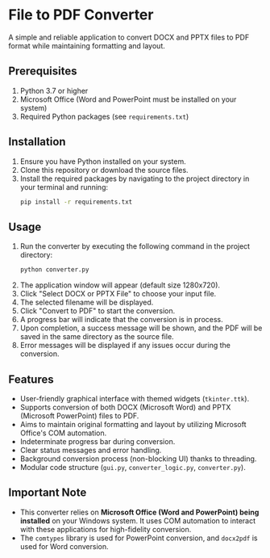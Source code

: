 # File to PDF Converter

A simple and reliable application to convert DOCX and PPTX files to PDF format while maintaining formatting and layout.

## Prerequisites

1. Python 3.7 or higher
2. Microsoft Office (Word and PowerPoint must be installed on your system)
3. Required Python packages (see `requirements.txt`)

## Installation

1. Ensure you have Python installed on your system.
2. Clone this repository or download the source files.
3. Install the required packages by navigating to the project directory in your terminal and running:
   ```bash
   pip install -r requirements.txt
   ```

## Usage

1. Run the converter by executing the following command in the project directory:
   ```bash
   python converter.py
   ```
2. The application window will appear (default size 1280x720).
3. Click "Select DOCX or PPTX File" to choose your input file.
4. The selected filename will be displayed.
5. Click "Convert to PDF" to start the conversion.
6. A progress bar will indicate that the conversion is in process.
7. Upon completion, a success message will be shown, and the PDF will be saved in the same directory as the source file.
8. Error messages will be displayed if any issues occur during the conversion.

## Features

- User-friendly graphical interface with themed widgets (`tkinter.ttk`).
- Supports conversion of both DOCX (Microsoft Word) and PPTX (Microsoft PowerPoint) files to PDF.
- Aims to maintain original formatting and layout by utilizing Microsoft Office's COM automation.
- Indeterminate progress bar during conversion.
- Clear status messages and error handling.
- Background conversion process (non-blocking UI) thanks to threading.
- Modular code structure (`gui.py`, `converter_logic.py`, `converter.py`).

## Important Note

- This converter relies on **Microsoft Office (Word and PowerPoint) being installed** on your Windows system. It uses COM automation to interact with these applications for high-fidelity conversion.
- The `comtypes` library is used for PowerPoint conversion, and `docx2pdf` is used for Word conversion. 
